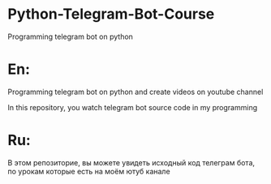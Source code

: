 # Python-Telegram-Bot-Course
Programming telegram bot on python


# En:
Programming telegram bot on python and create videos on youtube channel

In this repository, you watch telegram bot source code in my programming


# Ru:
В этом репозиторие, вы можете увидеть исходный код телеграм бота, по урокам которые есть на моём ютуб канале
